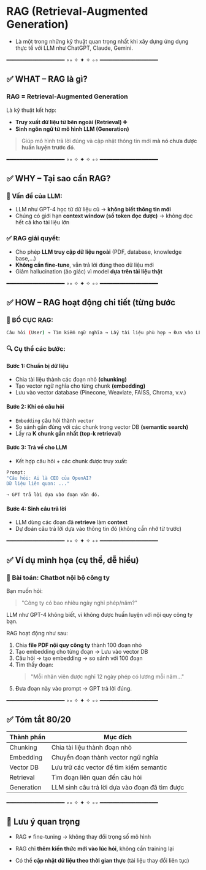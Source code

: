# RAG (Retrieval-Augmented Generation)

- Là một trong những kỹ thuật quan trọng nhất khi xây dựng ứng dụng thực tế với LLM như ChatGPT, Claude, Gemini.

━━━━━━━━━━━━━━━━━━ ∘◦ ✧ ✦ ✧ ◦∘ ━━━━━━━━━━━━━━━━━━

## ✅ WHAT – RAG là gì?

### RAG = Retrieval-Augmented Generation

Là kỹ thuật kết hợp:

- **Truy xuất dữ liệu từ bên ngoài (Retrieval) ➕**
- **Sinh ngôn ngữ từ mô hình LLM (Generation)**

> Giúp mô hình trả lời đúng và cập nhật thông tin mới **mà nó chưa được huấn luyện trước đó**.

━━━━━━━━━━━━━━━━━━ ∘◦ ✧ ✦ ✧ ◦∘ ━━━━━━━━━━━━━━━━━━

## ✅ WHY – Tại sao cần RAG?

### 🧠 Vấn đề của LLM:

- LLM như GPT-4 học từ dữ liệu cũ → **không biết thông tin mới**
- Chúng có giới hạn **context window (số token đọc được)** → không đọc hết cả kho tài liệu lớn

### ✅ RAG giải quyết:

- Cho phép **LLM truy cập dữ liệu ngoài** (PDF, database, knowledge base,…)
- **Không cần fine-tune**, vẫn trả lời đúng theo dữ liệu mới
- Giảm hallucination (ảo giác) vì model **dựa trên tài liệu thật**

━━━━━━━━━━━━━━━━━━ ∘◦ ✧ ✦ ✧ ◦∘ ━━━━━━━━━━━━━━━━━━

## ✅ HOW – RAG hoạt động chi tiết (từng bước

### 🧩 BỐ CỤC RAG:

```bash
Câu hỏi (User) → Tìm kiếm ngữ nghĩa → Lấy tài liệu phù hợp → Đưa vào LLM → Sinh câu trả lời
```

### 🔍 Cụ thể các bước:

#### Bước 1: Chuẩn bị dữ liệu

- Chia tài liệu thành các đoạn nhỏ **(chunking)**
- Tạo vector ngữ nghĩa cho từng chunk **(embedding)**
- Lưu vào vector database (Pinecone, Weaviate, FAISS, Chroma, v.v.)

#### Bước 2: Khi có câu hỏi

- `Embedding` câu hỏi thành `vector`
- So sánh gần đúng với các chunk trong vector DB **(semantic search)**
- Lấy ra **K chunk gần nhất** **(top-k retrieval)**

#### Bước 3: Trả về cho LLM

- Kết hợp câu hỏi + các chunk được truy xuất:

```bash
Prompt:
"Câu hỏi: Ai là CEO của OpenAI?
Dữ liệu liên quan: ..."

→ GPT trả lời dựa vào đoạn văn đó.
```

#### Bước 4: Sinh câu trả lời

- LLM dùng các đoạn đã **retrieve** làm **context**
- Dự đoán câu trả lời dựa vào thông tin đó (không cần nhớ từ trước)

━━━━━━━━━━━━━━━━━━ ∘◦ ✧ ✦ ✧ ◦∘ ━━━━━━━━━━━━━━━━━━

## ✅ Ví dụ minh họa (cụ thể, dễ hiểu)

### 🎯 Bài toán: Chatbot nội bộ công ty

Bạn muốn hỏi:

> "Công ty có bao nhiêu ngày nghỉ phép/năm?"

LLM như GPT-4 không biết, vì không được huấn luyện với nội quy công ty bạn.

RAG hoạt động như sau:

1. Chia **file PDF nội quy công ty** thành 100 đoạn nhỏ
2. Tạo embedding cho từng đoạn → Lưu vào vector DB
3. Câu hỏi → tạo embedding → so sánh với 100 đoạn
4. Tìm thấy đoạn:
   > "Mỗi nhân viên được nghỉ 12 ngày phép có lương mỗi năm…"
5. Đưa đoạn này vào prompt → GPT trả lời đúng.

━━━━━━━━━━━━━━━━━━ ∘◦ ✧ ✦ ✧ ◦∘ ━━━━━━━━━━━━━━━━━━

## ✅ Tóm tắt 80/20

| Thành phần | Mục đích                                      |
| ---------- | --------------------------------------------- |
| Chunking   | Chia tài liệu thành đoạn nhỏ                  |
| Embedding  | Chuyển đoạn thành vector ngữ nghĩa            |
| Vector DB  | Lưu trữ các vector để tìm kiếm semantic       |
| Retrieval  | Tìm đoạn liên quan đến câu hỏi                |
| Generation | LLM sinh câu trả lời dựa vào đoạn đã tìm được |

━━━━━━━━━━━━━━━━━━ ∘◦ ✧ ✦ ✧ ◦∘ ━━━━━━━━━━━━━━━━━━

## 📌 Lưu ý quan trọng

- RAG ≠ fine-tuning → không thay đổi trọng số mô hình

- RAG chỉ **thêm kiến thức mới vào lúc hỏi**, không cần training lại

- Có thể **cập nhật dữ liệu theo thời gian thực** (tài liệu thay đổi liên tục)

